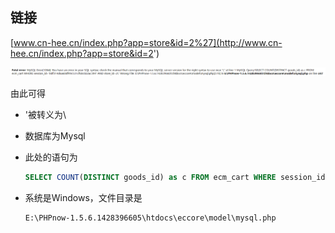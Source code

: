 ## 链接

[www.cn-hee.cn/index.php?app=store&id=2%27](http://www.cn-hee.cn/index.php?app=store&id=2')

![image-20220116043601777](https://raw.githubusercontent.com/lant34m/pic/main/img/image-20220116043601777.png)

由此可得

- '被转义为\

- 数据库为Mysql

- 此处的语句为

  ```sql
  SELECT COUNT(DISTINCT goods_id) as c FROM ecm_cart WHERE session_id='0df314d6a60df49c531cf60c022ac394' AND store_id=2\'
  ```

- 系统是Windows，文件目录是

  ```
  E:\PHPnow-1.5.6.1428396605\htdocs\eccore\model\mysql.php
  ```

  

